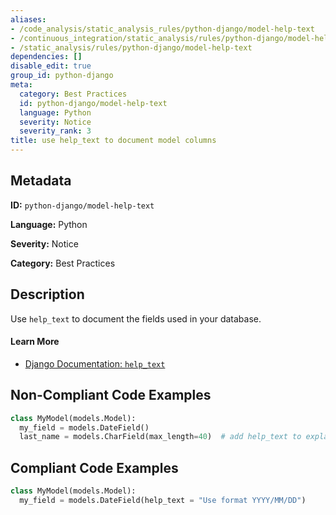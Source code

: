 ```yaml
---
aliases:
- /code_analysis/static_analysis_rules/python-django/model-help-text
- /continuous_integration/static_analysis/rules/python-django/model-help-text
- /static_analysis/rules/python-django/model-help-text
dependencies: []
disable_edit: true
group_id: python-django
meta:
  category: Best Practices
  id: python-django/model-help-text
  language: Python
  severity: Notice
  severity_rank: 3
title: use help_text to document model columns
---
```

<!--  SOURCED FROM https://github.com/DataDog/datadog-static-analyzer-rule-docs -->


## Metadata
**ID:** `python-django/model-help-text`

**Language:** Python

**Severity:** Notice

**Category:** Best Practices

## Description
Use `help_text` to document the fields used in your database.

#### Learn More

 - [Django Documentation: `help_text`](https://docs.djangoproject.com/en/4.2/ref/models/fields/#help-text)

## Non-Compliant Code Examples
```python
class MyModel(models.Model):
  my_field = models.DateField()
  last_name = models.CharField(max_length=40)  # add help_text to explain what this field is doing
```

## Compliant Code Examples
```python
class MyModel(models.Model):
  my_field = models.DateField(help_text = "Use format YYYY/MM/DD")
```
